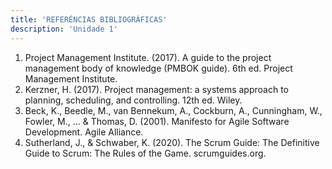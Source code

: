 ```yaml
---
title: 'REFERÉNCIAS BIBLIOGRÁFICAS'
description: 'Unidade 1'
---
```


1. Project Management Institute. (2017). A guide to the project management body of knowledge
(PMBOK guide). 6th ed. Project Management Institute.
2. Kerzner, H. (2017). Project management: a systems approach to planning, scheduling, and
controlling. 12th ed. Wiley.
3. Beck, K., Beedle, M., van Bennekum, A., Cockburn, A., Cunningham, W., Fowler, M., ... & Thomas,
D. (2001). Manifesto for Agile Software Development. Agile Alliance.
4. Sutherland, J., & Schwaber, K. (2020). The Scrum Guide: The Definitive Guide to Scrum: The
Rules of the Game. scrumguides.org.
